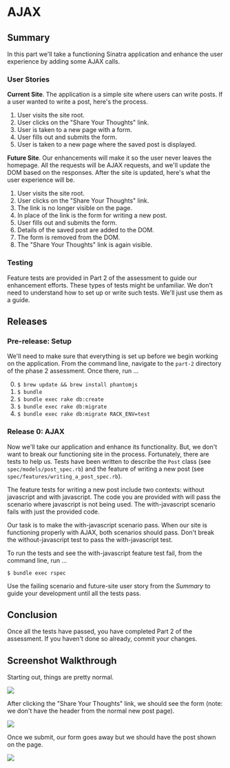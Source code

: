 # AJAX

## Summary
In this part we'll take a functioning Sinatra application and enhance the user experience by adding some AJAX calls.

### User Stories
**Current Site**.  The application is a simple site where users can write posts.  If a user wanted to write a post, here's the process.

1. User visits the site root.
2. User clicks on the "Share Your Thoughts" link.
3. User is taken to a new page with a form.
4. User fills out and submits the form.
5. User is taken to a new page where the saved post is displayed.

**Future Site**. Our enhancements will make it so the user never leaves the homepage.  All the requests will be AJAX requests, and we'll update the DOM based on the responses.  After the site is updated, here's what the user experience will be.

1. User visits the site root.
2. User clicks on the "Share Your Thoughts" link.
3. The link is no longer visible on the page.
4. In place of the link is the form for writing a new post.
5. User fills out and submits the form.
6. Details of the saved post are added to the DOM.
7. The form is removed from the DOM.
8. The "Share Your Thoughts" link is again visible.

### Testing
Feature tests are provided in Part 2 of the assessment to guide our enhancement efforts. These types of tests might be unfamiliar.  We don't need to understand how to set up or write such tests.  We'll just use them as a guide.

## Releases
### Pre-release:  Setup
We'll need to make sure that everything is set up before we begin working on the application.  From the command line, navigate to the `part-2` directory of the phase 2 assessment.  Once there, run ...

0. `$ brew update && brew install phantomjs`
0. `$ bundle`
0. `$ bundle exec rake db:create`
0. `$ bundle exec rake db:migrate`
0. `$ bundle exec rake db:migrate RACK_ENV=test`

### Release 0: AJAX
Now we'll take our application and enhance its functionality.  But, we don't want to break our functioning site in the process.  Fortunately, there are tests to help us.  Tests have been written to describe the `Post` class (see `spec/models/post_spec.rb`) and the feature of writing a new post (see `spec/features/writing_a_post_spec.rb`).

The feature tests for writing a new post include two contexts:  without javascript and with javascript.  The code you are provided with will pass the scenario where javascript is not being used.  The with-javascript scenario fails with just the provided code.  

Our task is to make the with-javascript scenario pass.  When our site is functioning properly with AJAX, both scenarios should pass.  Don't break the without-javascript test to pass the with-javascript test.

To run the tests and see the with-javascript feature test fail, from the command line, run ...

```
$ bundle exec rspec
```

Use the failing scenario and future-site user story from the *Summary* to guide your development until all the tests pass.

## Conclusion
Once all the tests have passed, you have completed Part 2 of the assessment. If you haven't done so already, commit your changes.

## Screenshot Walkthrough

Starting out, things are pretty normal.

![](walkthrough/1-start.png)

After clicking the "Share Your Thoughts" link, we should see the form (note: we don't have the header from the normal new post page).

![](walkthrough/2-populatedform.png)

Once we submit, our form goes away but we should have the post shown on the page.

![](walkthrough/3-submittedform.png)
